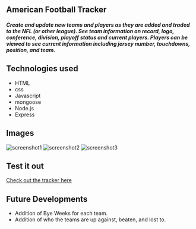 ## American Football Tracker
##### Create and update new teams and players as they are added and traded to the NFL (or other league). See team information on record, logo, conference, division, playoff status and current players. Players can be viewed to see current information including jersey number, touchdowns, position, and team.
## Technologies used
- HTML
- css
- Javascript
- mongoose
- Node.js
- Express
## Images
![screenshot1](TeamPage.png)
![screenshot2](TeamInfo.png)
![screenshot3](PlaterInfo.png)
## Test it out
[Check out the tracker here]()
## Future Developments
- Addition of Bye Weeks for each team.
- Addition of who the teams are up against, beaten, and lost to.